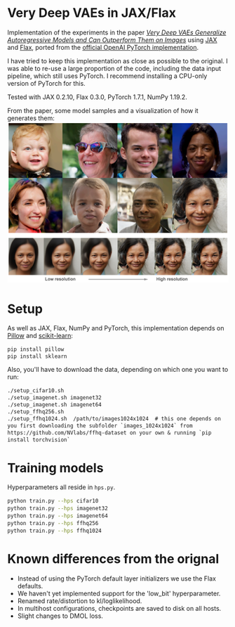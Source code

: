# Very Deep VAEs in JAX/Flax
Implementation of the experiments in the paper [_Very Deep VAEs Generalize Autoregressive Models and Can Outperform Them on Images_](https://arxiv.org/abs/2011.10650) using [JAX](https://github.com/google/jax) and [Flax](https://github.com/google/flax), ported from the [official OpenAI PyTorch implementation](https://github.com/openai/vdvae).

I have tried to keep this implementation as close as possible to the original. I was able to re-use a large proportion of the code, including the data input pipeline, which still uses PyTorch. I recommend installing a CPU-only version of PyTorch for this.

Tested with JAX 0.2.10, Flax 0.3.0, PyTorch 1.7.1, NumPy 1.19.2.

From the paper, some model samples and a visualization of how it generates them:
![image](header-image.png)

# Setup
As well as JAX, Flax, NumPy and PyTorch, this implementation depends on [Pillow](https://pillow.readthedocs.io) and [scikit-learn](https://scikit-learn.org):
```
pip install pillow
pip install sklearn
```
Also, you'll have to download the data, depending on which one you want to run:
```
./setup_cifar10.sh
./setup_imagenet.sh imagenet32
./setup_imagenet.sh imagenet64
./setup_ffhq256.sh
./setup_ffhq1024.sh  /path/to/images1024x1024  # this one depends on you first downloading the subfolder `images_1024x1024` from https://github.com/NVlabs/ffhq-dataset on your own & running `pip install torchvision`
```

# Training models
Hyperparameters all reside in `hps.py`.
```bash
python train.py --hps cifar10
python train.py --hps imagenet32
python train.py --hps imagenet64
python train.py --hps ffhq256
python train.py --hps ffhq1024
```

# Known differences from the orignal
 - Instead of using the PyTorch default layer initializers we use
   the Flax defaults.
 - We haven't yet implemented support for the 'low_bit' hyperparameter.
 - Renamed rate/distortion to kl/loglikelihood.
 - In multihost configurations, checkpoints are saved to disk on all hosts.
 - Slight changes to DMOL loss.
